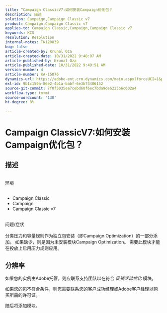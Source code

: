 ```yaml
---
title: “Campaign ClassicV7:如何安装Campaign优化包？
description: 描述
solution: Campaign,Campaign Classic v7
product: Campaign,Campaign Classic v7
applies-to: Campaign Classic,Campaign,Campaign Classic v7
keywords: KCS
resolution: Resolution
internal-notes: TK120839
bug: false
article-created-by: Krunal Oza
article-created-date: 10/31/2022 9:48:07 AM
article-published-by: Krunal Oza
article-published-date: 10/31/2022 9:49:51 AM
version-number: 4
article-number: KA-15076
dynamics-url: https://adobe-ent.crm.dynamics.com/main.aspx?forceUCI=1&pagetype=entityrecord&etn=knowledgearticle&id=e3ef931a-0159-ed11-9561-6045bd0067ea
exl-id: 9b1c159a-86e2-4b1a-babf-6e3b74406152
source-git-commit: 7f0f5035ea7cebd60f6ec7bda9de6225b6c602a4
workflow-type: tm+mt
source-wordcount: '130'
ht-degree: 8%

---
```


# Campaign ClassicV7:如何安装Campaign优化包？

## 描述

<br>环境<br><br>
- Campaign Classic
- Campaign
- Campaign Classic v7


<br>问题/症状<br><br>
分类压力和容量规则作为独立包安装（即Campaign Optimization）的一部分添加。 如果缺少，则是因为未安装模块Campaign Optimization。
需要此模块才能在投放上启用压力规则应用。




## 分辨率


如果您的实例由Adobe托管，则应联系支持团队以在符合 *促销活动优化* 模块。

如果您的包不符合条件，则您需要联系您的客户成功经理或Adobe客户经理以购买所需的许可证。

随后将添加模块。
